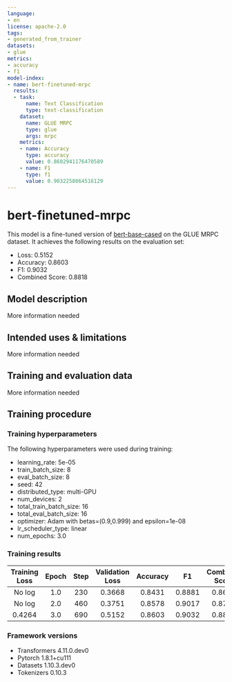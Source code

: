 ```yaml
---
language:
- en
license: apache-2.0
tags:
- generated_from_trainer
datasets:
- glue
metrics:
- accuracy
- f1
model-index:
- name: bert-finetuned-mrpc
  results:
  - task:
      name: Text Classification
      type: text-classification
    dataset:
      name: GLUE MRPC
      type: glue
      args: mrpc
    metrics:
    - name: Accuracy
      type: accuracy
      value: 0.8602941176470589
    - name: F1
      type: f1
      value: 0.9032258064516129
---
```


<!-- This model card has been generated automatically according to the information the Trainer had access to. You
should probably proofread and complete it, then remove this comment. -->

# bert-finetuned-mrpc

This model is a fine-tuned version of [bert-base-cased](https://huggingface.co/bert-base-cased) on the GLUE MRPC dataset.
It achieves the following results on the evaluation set:
- Loss: 0.5152
- Accuracy: 0.8603
- F1: 0.9032
- Combined Score: 0.8818

## Model description

More information needed

## Intended uses & limitations

More information needed

## Training and evaluation data

More information needed

## Training procedure

### Training hyperparameters

The following hyperparameters were used during training:
- learning_rate: 5e-05
- train_batch_size: 8
- eval_batch_size: 8
- seed: 42
- distributed_type: multi-GPU
- num_devices: 2
- total_train_batch_size: 16
- total_eval_batch_size: 16
- optimizer: Adam with betas=(0.9,0.999) and epsilon=1e-08
- lr_scheduler_type: linear
- num_epochs: 3.0

### Training results

| Training Loss | Epoch | Step | Validation Loss | Accuracy | F1     | Combined Score |
|:-------------:|:-----:|:----:|:---------------:|:--------:|:------:|:--------------:|
| No log        | 1.0   | 230  | 0.3668          | 0.8431   | 0.8881 | 0.8656         |
| No log        | 2.0   | 460  | 0.3751          | 0.8578   | 0.9017 | 0.8798         |
| 0.4264        | 3.0   | 690  | 0.5152          | 0.8603   | 0.9032 | 0.8818         |


### Framework versions

- Transformers 4.11.0.dev0
- Pytorch 1.8.1+cu111
- Datasets 1.10.3.dev0
- Tokenizers 0.10.3
